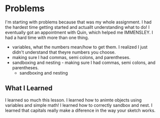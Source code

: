 # Problems
I'm starting with problems because that was my whole assignment. I had the hardest time getting started and actuallt understanding what to do! I eventually got an appointment with Quin, which helped me IMMENSLEY.
I had a hard time with more than one thing.

   - variables, what the numbers mean/how to get them. I realized I just didn't understand that theyre numbers you choose.
   - making sure I had commas, semi colons, and parentheses.
   - sandboxing and nesting
    - making sure I had commas, semi colons, and parentheses.
     - sandboxing and nesting

  ## What I Learned
  I learned so much this lesson. I learned how to animte objects using variables and simple math! I learned how to correctly sandbox and nest. I learned that capitals really make a diference in the way your sketch works.
